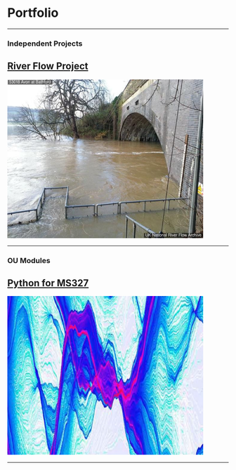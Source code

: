 # Portfolio

---

### Independent Projects

## [River Flow Project](https://sonia-beslika.github.io/River-Flow-Project/)

<img src="images/Bathford-Station-Image.jpg?raw=true"  alt="Bathford Station" width="446" height="362"/>

---

### OU Modules

## [Python for MS327](https://github.com/sonia-beslika/Python-for-MS327)

<img src="images/ms327.png?raw=true" alt="Module artwork" width="446" height="362"/>

---





